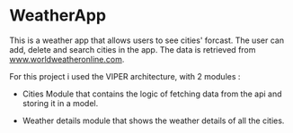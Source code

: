# WeatherApp

This is a weather app that allows users to see cities' forcast. The user can add, delete and search cities in the app. The data is retrieved from www.worldweatheronline.com.

For this project i used the VIPER architecture, with 2 modules :

- Cities Module that contains the logic of fetching data from the api and storing it in a model.

- Weather details module that shows the weather details of all the cities.
